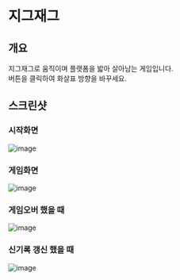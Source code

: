 # 지그재그

## 개요
지그재그로 움직이며 플랫폼을 밟아 살아남는 게임입니다.<br>
버튼을 클릭하여 화살표 방향을 바꾸세요.

## 스크린샷
### 시작화면
![image](https://user-images.githubusercontent.com/67956068/99930625-132c9d00-2d95-11eb-9aae-b5fdfaf5a42e.png)

### 게임화면
![image](https://user-images.githubusercontent.com/67956068/99930652-2c354e00-2d95-11eb-8032-d4bb0e0148de.png)

### 게임오버 했을 때
![image](https://user-images.githubusercontent.com/67956068/99930793-bd0c2980-2d95-11eb-906f-b736f2c2235a.png)

### 신기록 갱신 했을 때
![image](https://user-images.githubusercontent.com/67956068/99930904-170cef00-2d96-11eb-9126-783148efa216.png)

